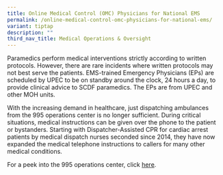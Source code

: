 ```yaml
---
title: Online Medical Control (OMC) Physicians for National EMS
permalink: /online-medical-control-omc-physicians-for-national-ems/
variant: tiptap
description: ""
third_nav_title: Medical Operations & Oversight
---
```

<p>Paramedics perform medical interventions strictly according to written
protocols. However, there are rare incidents where written protocols may
not best serve the patients. EMS-trained Emergency Physicians (EPs) are
scheduled by UPEC to be on standby around the clock, 24 hours a day, to
provide clinical advice to SCDF paramedics. The EPs are from UPEC and other
MOH units.</p>
<p>With the increasing demand in healthcare, just dispatching ambulances
from the 995 operations center is no longer sufficient. During critical
situations, medical instructions can be given over the phone to the patient
or bystanders. Starting with Dispatcher-Assisted CPR for cardiac arrest
patients by medical dispatch nurses seconded since 2014, they have now
expanded the medical telephone instructions to callers for many other medical
conditions.</p>
<p></p>
<p>For a peek into the 995 operations center, click <a href="http://www.straitstimes.com/singapore/a-rare-peek-behind-the-scenes-at-the-nerve-centre-of-scdf-operations" rel="noopener" target="_blank">here</a>.</p>